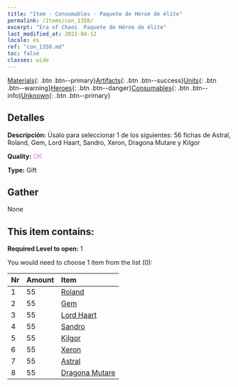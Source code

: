 ```yaml
---
title: "Item - Consumables - Paquete de Héroe de élite"
permalink: /Items/con_1358/
excerpt: "Era of Chaos  Paquete de Héroe de élite"
last_modified_at: 2021-04-12
locale: es
ref: "con_1358.md"
toc: false
classes: wide
---
```

 [Materials](/es/Items/){: .btn .btn--primary}[Artifacts](/es/Items/Artifacts/){: .btn .btn--success}[Units](/es/Items/Units/){: .btn .btn--warning}[Heroes](/es/Items/Heroes/){: .btn .btn--danger}[Consumables](/es/Items/Consumables/){: .btn .btn--info}[Unknown](/es/Items/Unknown/){: .btn .btn--primary}

## Detalles
 **Descripción:** Úsalo para seleccionar 1 de los siguientes: 56 fichas de Astral, Roland, Gem, Lord Haart, Sandro, Xeron, Dragona Mutare y Kilgor

 **Quality:** <span style="color: #DA70D6">OK</span>

 **Type:** Gift

## Gather

  None

## This item contains:

 **Required Level to open:** 1

 You would need to choose 1 item from the list (0):

  | Nr | Amount |     Item    |
  |:---|:-------|:------------|
  | 1 | 55 | [Roland](/es/Items/her_362/) | 
  | 2 | 55 | [Gem](/es/Items/her_369/) | 
  | 3 | 55 | [Lord Haart](/es/Items/her_370/) | 
  | 4 | 55 | [Sandro](/es/Items/her_371/) | 
  | 5 | 55 | [Kilgor](/es/Items/her_374/) | 
  | 6 | 55 | [Xeron](/es/Items/her_383/) | 
  | 7 | 55 | [Astral](/es/Items/her_388/) | 
  | 8 | 55 | [Dragona Mutare](/es/Items/her_390/) | 
